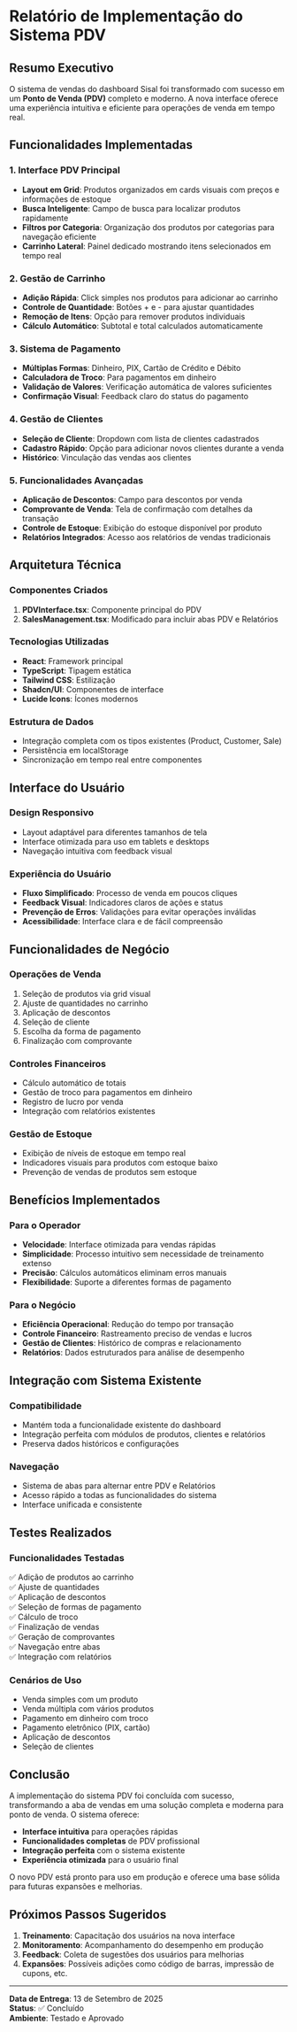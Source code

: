 # Relatório de Implementação do Sistema PDV

## Resumo Executivo

O sistema de vendas do dashboard Sisal foi transformado com sucesso em um **Ponto de Venda (PDV)** completo e moderno. A nova interface oferece uma experiência intuitiva e eficiente para operações de venda em tempo real.

## Funcionalidades Implementadas

### 1. Interface PDV Principal
- **Layout em Grid**: Produtos organizados em cards visuais com preços e informações de estoque
- **Busca Inteligente**: Campo de busca para localizar produtos rapidamente
- **Filtros por Categoria**: Organização dos produtos por categorias para navegação eficiente
- **Carrinho Lateral**: Painel dedicado mostrando itens selecionados em tempo real

### 2. Gestão de Carrinho
- **Adição Rápida**: Click simples nos produtos para adicionar ao carrinho
- **Controle de Quantidade**: Botões + e - para ajustar quantidades
- **Remoção de Itens**: Opção para remover produtos individuais
- **Cálculo Automático**: Subtotal e total calculados automaticamente

### 3. Sistema de Pagamento
- **Múltiplas Formas**: Dinheiro, PIX, Cartão de Crédito e Débito
- **Calculadora de Troco**: Para pagamentos em dinheiro
- **Validação de Valores**: Verificação automática de valores suficientes
- **Confirmação Visual**: Feedback claro do status do pagamento

### 4. Gestão de Clientes
- **Seleção de Cliente**: Dropdown com lista de clientes cadastrados
- **Cadastro Rápido**: Opção para adicionar novos clientes durante a venda
- **Histórico**: Vinculação das vendas aos clientes

### 5. Funcionalidades Avançadas
- **Aplicação de Descontos**: Campo para descontos por venda
- **Comprovante de Venda**: Tela de confirmação com detalhes da transação
- **Controle de Estoque**: Exibição do estoque disponível por produto
- **Relatórios Integrados**: Acesso aos relatórios de vendas tradicionais

## Arquitetura Técnica

### Componentes Criados
1. **PDVInterface.tsx**: Componente principal do PDV
2. **SalesManagement.tsx**: Modificado para incluir abas PDV e Relatórios

### Tecnologias Utilizadas
- **React**: Framework principal
- **TypeScript**: Tipagem estática
- **Tailwind CSS**: Estilização
- **Shadcn/UI**: Componentes de interface
- **Lucide Icons**: Ícones modernos

### Estrutura de Dados
- Integração completa com os tipos existentes (Product, Customer, Sale)
- Persistência em localStorage
- Sincronização em tempo real entre componentes

## Interface do Usuário

### Design Responsivo
- Layout adaptável para diferentes tamanhos de tela
- Interface otimizada para uso em tablets e desktops
- Navegação intuitiva com feedback visual

### Experiência do Usuário
- **Fluxo Simplificado**: Processo de venda em poucos cliques
- **Feedback Visual**: Indicadores claros de ações e status
- **Prevenção de Erros**: Validações para evitar operações inválidas
- **Acessibilidade**: Interface clara e de fácil compreensão

## Funcionalidades de Negócio

### Operações de Venda
1. Seleção de produtos via grid visual
2. Ajuste de quantidades no carrinho
3. Aplicação de descontos
4. Seleção de cliente
5. Escolha da forma de pagamento
6. Finalização com comprovante

### Controles Financeiros
- Cálculo automático de totais
- Gestão de troco para pagamentos em dinheiro
- Registro de lucro por venda
- Integração com relatórios existentes

### Gestão de Estoque
- Exibição de níveis de estoque em tempo real
- Indicadores visuais para produtos com estoque baixo
- Prevenção de vendas de produtos sem estoque

## Benefícios Implementados

### Para o Operador
- **Velocidade**: Interface otimizada para vendas rápidas
- **Simplicidade**: Processo intuitivo sem necessidade de treinamento extenso
- **Precisão**: Cálculos automáticos eliminam erros manuais
- **Flexibilidade**: Suporte a diferentes formas de pagamento

### Para o Negócio
- **Eficiência Operacional**: Redução do tempo por transação
- **Controle Financeiro**: Rastreamento preciso de vendas e lucros
- **Gestão de Clientes**: Histórico de compras e relacionamento
- **Relatórios**: Dados estruturados para análise de desempenho

## Integração com Sistema Existente

### Compatibilidade
- Mantém toda a funcionalidade existente do dashboard
- Integração perfeita com módulos de produtos, clientes e relatórios
- Preserva dados históricos e configurações

### Navegação
- Sistema de abas para alternar entre PDV e Relatórios
- Acesso rápido a todas as funcionalidades do sistema
- Interface unificada e consistente

## Testes Realizados

### Funcionalidades Testadas
✅ Adição de produtos ao carrinho  
✅ Ajuste de quantidades  
✅ Aplicação de descontos  
✅ Seleção de formas de pagamento  
✅ Cálculo de troco  
✅ Finalização de vendas  
✅ Geração de comprovantes  
✅ Navegação entre abas  
✅ Integração com relatórios  

### Cenários de Uso
- Venda simples com um produto
- Venda múltipla com vários produtos
- Pagamento em dinheiro com troco
- Pagamento eletrônico (PIX, cartão)
- Aplicação de descontos
- Seleção de clientes

## Conclusão

A implementação do sistema PDV foi concluída com sucesso, transformando a aba de vendas em uma solução completa e moderna para ponto de venda. O sistema oferece:

- **Interface intuitiva** para operações rápidas
- **Funcionalidades completas** de PDV profissional
- **Integração perfeita** com o sistema existente
- **Experiência otimizada** para o usuário final

O novo PDV está pronto para uso em produção e oferece uma base sólida para futuras expansões e melhorias.

## Próximos Passos Sugeridos

1. **Treinamento**: Capacitação dos usuários na nova interface
2. **Monitoramento**: Acompanhamento do desempenho em produção
3. **Feedback**: Coleta de sugestões dos usuários para melhorias
4. **Expansões**: Possíveis adições como código de barras, impressão de cupons, etc.

---

**Data de Entrega**: 13 de Setembro de 2025  
**Status**: ✅ Concluído  
**Ambiente**: Testado e Aprovado

